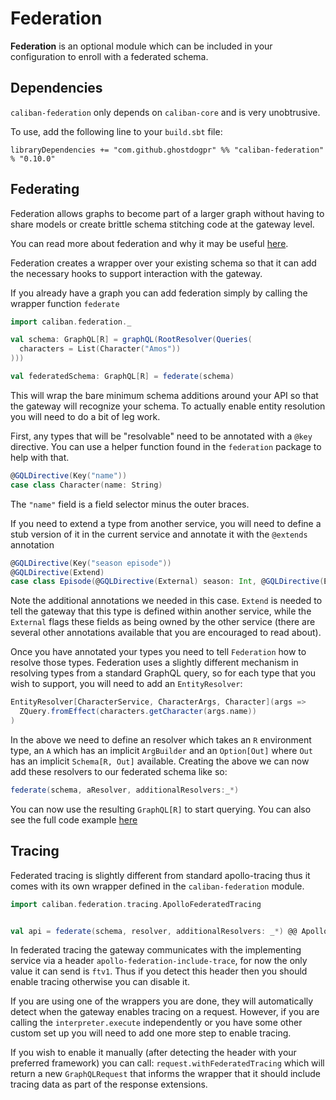 # Federation

**Federation** is an optional module which can be included in your configuration to enroll with a federated schema.

## Dependencies

`caliban-federation` only depends on `caliban-core` and is very unobtrusive.

To use, add the following line to your `build.sbt` file:

```
libraryDependencies += "com.github.ghostdogpr" %% "caliban-federation" % "0.10.0"
```

## Federating

Federation allows graphs to become part of a larger graph without having to share models or create brittle
schema stitching code at the gateway level.

You can read more about federation and why it may be useful [here](https://www.apollographql.com/docs/apollo-server/federation/introduction/).

Federation creates a wrapper over your existing schema so that it can add the necessary hooks to support
interaction with the gateway.

If you already have a graph you can add federation simply by calling the wrapper function `federate`

```scala
import caliban.federation._

val schema: GraphQL[R] = graphQL(RootResolver(Queries(
  characters = List(Character("Amos"))
)))

val federatedSchema: GraphQL[R] = federate(schema)
```

This will wrap the bare minimum schema additions around your API so that the gateway will recognize your schema.
To actually enable entity resolution you will need to do a bit of leg work.

First, any types that will be "resolvable" need to be annotated with a `@key` directive. You can use a helper function found
in the `federation` package to help with that. 

```scala
@GQLDirective(Key("name"))
case class Character(name: String)
```

The `"name"` field is a field selector minus the outer braces. 

If you need to extend a type from another service, you will need to define a stub version of it in the current service
and annotate it with the `@extends` annotation

```scala
@GQLDirective(Key("season episode")) 
@GQLDirective(Extend)
case class Episode(@GQLDirective(External) season: Int, @GQLDirective(External) episode: Int, cast: List[Character])
```

Note the additional annotations we needed in this case. `Extend` is needed to tell the gateway that this type is defined within
another service, while the `External` flags these fields as being owned by the other service (there are several other annotations
available that you are encouraged to read about).

Once you have annotated your types you need to tell `Federation` how to resolve those types. Federation uses a slightly
different mechanism in resolving types from a standard GraphQL query, so for each type that you wish to support, you will
need to add an `EntityResolver`:

```scala
EntityResolver[CharacterService, CharacterArgs, Character](args => 
  ZQuery.fromEffect(characters.getCharacter(args.name))
)  
```

In the above we need to define an resolver which takes an `R` environment type,
an `A` which has an implicit `ArgBuilder` and an `Option[Out]` where `Out` has an implicit
`Schema[R, Out]` available. Creating the above we can now add these resolvers to our federated schema like so:

```scala
federate(schema, aResolver, additionalResolvers:_*)
```

You can now use the resulting `GraphQL[R]` to start querying. You can also see the full code example [here](https://github.com/ghostdogpr/caliban/tree/master/examples/src/main/scala/example/federation)

## Tracing

Federated tracing is slightly different from standard apollo-tracing thus it comes with its own wrapper defined in the `caliban-federation` module.

```scala
import caliban.federation.tracing.ApolloFederatedTracing


val api = federate(schema, resolver, additionalResolvers: _*) @@ ApolloFederatedTracing.wrapper
```
In federated tracing the gateway communicates with the implementing service via a header `apollo-federation-include-trace`,
for now the only value it can send is `ftv1`. Thus if you detect this header then you should enable tracing otherwise you can disable it.

If you are using one of the wrappers you are done, they will automatically detect when the gateway
enables tracing on a request. However, if you are calling the `interpreter.execute` independently or you have some other custom
set up you will need to add one more step to enable tracing.

If you wish to enable it manually (after detecting the header with your preferred framework) you can call: `request.withFederatedTracing` which will return a new `GraphQLRequest` that informs the wrapper
that it should include tracing data as part of the response extensions.